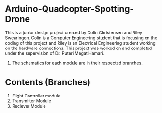 # Arduino-Quadcopter-Spotting-Drone
This is a junior design project created by Colin Christensen and Riley Swearingen. Colin is a Computer Engineering student that is focusing on the coding of this project and Riley is an Electrical Engineering student working on the hardware connections. This project was worked on and completed under the supervision of Dr. Puteri Megat Hamari.
1. The schematics for each module are in their respected branches.
# Contents (Branches)
1. Flight Controller module
2. Transmitter Module
3. Reciever Module
